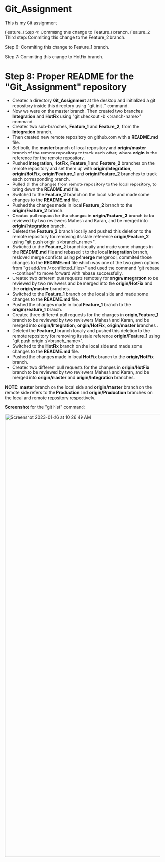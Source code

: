 # Git_Assignment
This is my Git assignment

Feature_1
Step 4: Commiting this change to Feature_1 branch.
Feature_2
Third step: Commiting this change to the Feature_2 branch.

Step 6: Commiting this change to Feature_1 branch.

Step 7: Commiting this change to HotFix branch.

# Step 8: Proper README for the "Git_Assignment" repository

- Created a directory __Git_Assignment__ at the desktop and initialized a git repository inside this directory using "git init ." command.
- Now we were on the master branch. Then created two branches __Integration__ and __HotFix__ using "git checkout -b \<branch-name>" command.
- Created two sub-branches, __Feature_1__ and __Feature_2__, from the __Integration__ branch.
- Then created new remote repository on github.com with a __README.md__ file.
- Set both, the __master__ branch of local repository and __origin/master__ branch of the remote repository to track each other, where __origin__ is the     reference for the remote repository.
- Pushed __Integration__, __HotFix__, __Feature_1__ and __Feature_2__ branches on the remote repository and set them up with __origin/Integration__,         __origin/HotFix__, __origin/Feature_1__ and __origin/Feature_2__ branches to track each corresponding branch.
- Pulled all the changes from remote repository to the local repository, to bring down the __README.md__ file.
- Switched to the __Feature_2__ branch on the local side and made some changes to the __README.md__ file.
- Pushed the changes made in local __Feature_2__ branch to the __origin/Feature_2__ branch.
- Created pull request for the changes in __origin/Feature_2__ branch to be reviewed by two reviewers Mahesh and Karan, and be merged into                     __origin/Integration__ branch. 
- Deleted the __Feature_2__ branch locally and pushed this deletion to the remote repository for removing its stale reference __origin/Feature_2__ using     "git push origin :/<branch_name>".
- Switched to the __Feature_2__ branch locally and made some changes in the __README.md__ file and rebased it to the local __Integration__ branch, resloved   merge conflicts using __p4merge__ mergetool, commited those changes to the __REDAME.md__ file which was one of the two given options from "git add/rm       /<conflicted_files>" and used the command "git rebase --continue" to move forward with rebase successfully.
- Created two different pull requests remotely for __origin/Integration__ to be reviewed by two reviewers and be merged into the __origin/HotFix__ and the   __origin/master__ branches.
- Switched to the __Feature_1__ branch on the local side and made some changes to the __README.md__ file.
- Pushed the changes made in local __Feature_1__ branch to the __origin/Feature_1__ branch.
- Created three different pull requests for the changes in __origin/Feature_1__ branch to be reviewed by two reviewers Mahesh and Karan, and be merged into   __origin/Integration__, __origin/HotFix__, __origin/master__ branches . 
- Deleted the __Feature_1__ branch locally and pushed this deletion to the remote repository for removing its stale reference __origin/Feature_1__ using     "git push origin :/<branch_name>".
- Switched to the __HotFix__ branch on the local side and made some changes to the __README.md__ file.
- Pushed the changes made in local __HotFix__ branch to the __origin/HotFix__ branch.
- Created two different pull requests for the changes in __origin/HotFix__ branch to be reviewed by two reviewers Mahesh and Karan, and be merged into       __origin/master__ and __origin/Integration__ branches.

__NOTE__: __master__ branch on the local side and __origin/master__ branch on the remote side refers to the __Production__ and __origin/Production__                 branches on the local and remote repository respectively.

__Screenshot__ for the "git hist" command:

<img width="1440" alt="Screenshot 2023-01-26 at 10 26 49 AM" src="https://user-images.githubusercontent.com/122514456/214762164-41bf2dce-68ba-45ce-a9ef-63125342968b.png">
